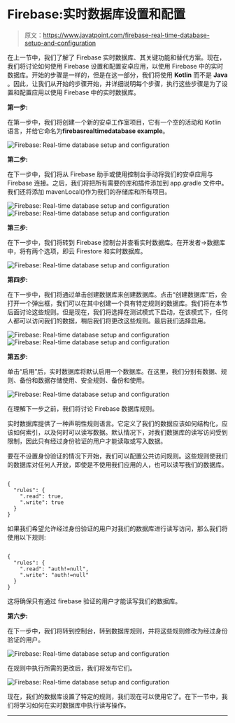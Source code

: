 # Firebase:实时数据库设置和配置

> 原文：<https://www.javatpoint.com/firebase-real-time-database-setup-and-configuration>

在上一节中，我们了解了 Firebase 实时数据库、其关键功能和替代方案。现在，我们将讨论如何使用 Firebase 设置和配置安卓应用，以使用 Firebase 中的实时数据库。开始的步骤是一样的，但是在这一部分，我们将使用 **Kotlin** 而不是 **Java** 。因此，让我们从开始的步骤开始，并详细说明每个步骤，执行这些步骤是为了设置和配置应用以使用 Firebase 中的实时数据库。

**第一步:**

在第一步中，我们将创建一个新的安卓工作室项目，它有一个空的活动和 Kotlin 语言，并给它命名为**firebasrealtimedatabase example**。

![Firebase: Real-time database setup and configuration](img/f167bcf4817e475b525f89313e76fd83.png)

**第二步:**

在下一步中，我们将从 Firebase 助手或使用控制台手动将我们的安卓应用与 Firebase 连接。之后，我们将把所有需要的库和插件添加到 app.gradle 文件中。我们还将添加 mavenLocal()作为我们的存储库和所有项目。

![Firebase: Real-time database setup and configuration](img/964a7a2d6bd4b846053b991998456a31.png)
![Firebase: Real-time database setup and configuration](img/d3c0704a86e63c5a61bf40f40b49e910.png)

**第三步:**

在下一步中，我们将转到 Firebase 控制台并查看实时数据库。在开发者->数据库中，将有两个选项，即云 Firestore 和实时数据库。

![Firebase: Real-time database setup and configuration](img/130381bde15d68a73c5181d4b638f671.png)

**第四步:**

在下一步中，我们将通过单击创建数据库来创建数据库。点击“创建数据库”后，会打开一个弹出框，我们可以在其中创建一个具有特定规则的数据库。我们将在本节后面讨论这些规则。但是现在，我们将选择在测试模式下启动，在该模式下，任何人都可以访问我们的数据，稍后我们将更改这些规则。最后我们选择启用。

![Firebase: Real-time database setup and configuration](img/8ec6c2cf53be95eedb1fdd381e052316.png)
![Firebase: Real-time database setup and configuration](img/c51a0403ac93042910f9b698f15bbdae.png)

**第五步:**

单击“启用”后，实时数据库将默认启用一个数据库。在这里，我们分别有数据、规则、备份和数据存储使用、安全规则、备份和使用。

![Firebase: Real-time database setup and configuration](img/0ca219a853b2a036f5d9a319f8deb2ae.png)

在理解下一步之前，我们将讨论 Firebase 数据库规则。

实时数据库提供了一种声明性规则语言。它定义了我们的数据应该如何结构化，应该如何索引，以及何时可以读写数据。默认情况下，对我们数据库的读写访问受到限制，因此只有经过身份验证的用户才能读取或写入数据。

要在不设置身份验证的情况下开始，我们可以配置公共访问规则。这些规则使我们的数据库对任何人开放，即使是不使用我们应用的人，也可以读写我们的数据库。

```

{
  "rules": {
    ".read": true,
    ".write": true
  }
}

```

如果我们希望允许经过身份验证的用户对我们的数据库进行读写访问，那么我们将使用以下规则:

```

{
  "rules": {
    ".read": "auth!=null",
    ".write": "auth!=null"
  }
} 

```

这将确保只有通过 firebase 验证的用户才能读写我们的数据库。

**第六步:**

在下一步中，我们将转到控制台，转到数据库规则，并将这些规则修改为经过身份验证的用户。

![Firebase: Real-time database setup and configuration](img/329390b54af6f553b9bfcca0b1c2c326.png)

在规则中执行所需的更改后，我们将发布它们。

![Firebase: Real-time database setup and configuration](img/87e4a530b65b1e5e5ecf50c4ec994f61.png)

现在，我们的数据库设置了特定的规则，我们现在可以使用它了。在下一节中，我们将学习如何在实时数据库中执行读写操作。

* * *
